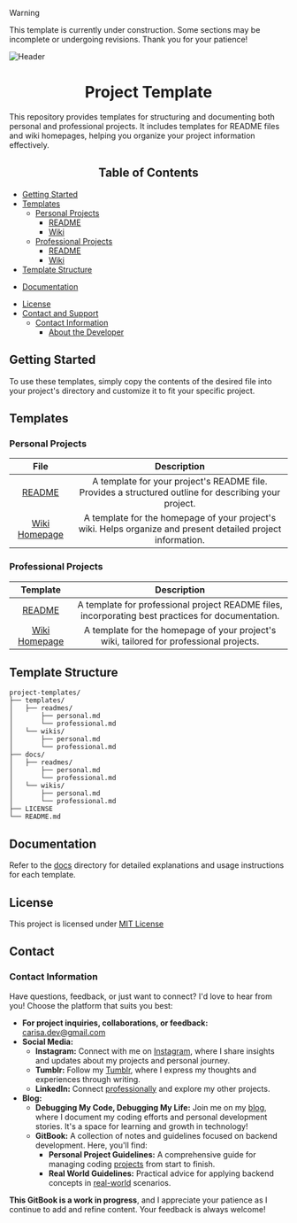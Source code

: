 ﻿> [!WARNING]
> This template is currently under construction. Some sections may be incomplete or undergoing revisions. Thank you for your patience!

![Header](https://github.com/user-attachments/assets/a039ce3a-a652-4d0a-be3e-b0ee4b55c83c)

<h1 align="center">Project Template</h1>
This repository provides templates for structuring and documenting both personal and professional projects. It includes templates for README files and wiki homepages, helping you organize your project information effectively.
<h2 align="center">Table of Contents</h2>

- [Getting Started](#getting-started)
- [Templates](#templates)
  - [Personal Projects](#personal)
    - [README](#readme)
    - [Wiki](#wiki)
  - [Professional Projects](#professional-projects)
    - [README](#readme)
    - [Wiki](#wiki)
- [Template Structure](#template-structure)
* [Documentation](#documentation)
- [License](#license)
- [Contact and Support](#contact-and-support)
  - [Contact Information](#contact-information)
    - [About the Developer](#about-the-developer)

## Getting Started

To use these templates, simply copy the contents of the desired file into your project's directory and customize it to fit your specific project.

## Templates

### Personal Projects

|                                                               **File**                                                                |                                               **Description**                                                |
| :-----------------------------------------------------------------------------------------------------------------------------------: | :----------------------------------------------------------------------------------------------------------: |
|        [README](https://github.com/FizzyMo/Templates-Personal-Projects/blob/main/personal-project-template/README-template.md)        |    A template for your project's README file. Provides a structured outline for describing your project.     |
| [Wiki Homepage](https://github.com/FizzyMo/Templates-Personal-Projects/blob/main/personal-project-template/wiki-homepage-template.md) | A template for the homepage of your project's wiki. Helps organize and present detailed project information. |

### Professional Projects

| **Template**  |                                          **Description**                                          |
| :-----------: | :-----------------------------------------------------------------------------------------------: |
|    [README](https://github.com/FizzyMo/Templates-Personal-Projects/blob/main/professional-project-template/README-template.md)     | A template for professional project README files, incorporating best practices for documentation. |
| [Wiki Homepage](https://github.com/FizzyMo/Templates-Personal-Projects/blob/main/professional-project-template/wiki-homepage-template.md) |      A template for the homepage of your project's wiki, tailored for professional projects.      |

## Template Structure
```
project-templates/
├── templates/
│   ├── readmes/
│       ├── personal.md
│       └── professional.md
│   └── wikis/
│       ├── personal.md
│       └── professional.md
├── docs/ 
│   ├── readmes/
│       ├── personal.md
│       └── professional.md
│   └── wikis/
│       ├── personal.md
│       └── professional.md
├── LICENSE
└── README.md
```
## Documentation
Refer to the [docs]() directory for detailed explanations and usage instructions for each template.

## License

This project is licensed under [MIT License](https://github.com/FizzyMo/Templates-Personal-Projects/blob/main/LICENSE)

## Contact

### Contact Information

Have questions, feedback, or just want to connect? I'd love to hear from you! Choose the platform that suits you best:

- **For project inquiries, collaborations, or feedback:** carisa.dev@gmail.com
- **Social Media:**
  - **Instagram:** Connect with me on [Instagram](https://www.instagram.com/devsilencewritten/), where I share insights and updates about my projects and personal journey.
  - **Tumblr:** Follow my [Tumblr](https://www.tumblr.com/blog/silencewritten), where I express my thoughts and experiences through writing.
  - **LinkedIn:** Connect [professionally](https://www.linkedin.com/in/carisa-saenz-videtto-669929173/) and explore my other projects.
- **Blog:**
  - **Debugging My Code, Debugging My Life:** Join me on my [blog](https://beyondbackend.hashnode.dev/), where I document my coding efforts and personal development stories. It's a space for learning and growth in technology!
  - **GitBook:** A collection of notes and guidelines focused on backend development. Here, you'll find:
    - **Personal Project Guidelines:** A comprehensive guide for managing coding [projects](https://beyondbackend.gitbook.io/beyond-backend-docs/carisas-dev-journey-notes) from start to finish.
    - **Real World Guidelines:** Practical advice for applying backend concepts in [real-world](https://beyondbackend.gitbook.io/beyond-backend-docs/carisas-dev-journey-notes) scenarios.

**This GitBook is a work in progress**, and I appreciate your patience as I continue to add and refine content. Your feedback is always welcome!
